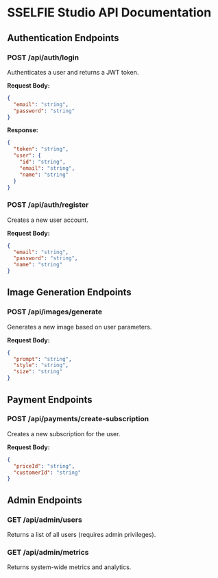 # SSELFIE Studio API Documentation

## Authentication Endpoints
### POST /api/auth/login
Authenticates a user and returns a JWT token.

**Request Body:**
```json
{
  "email": "string",
  "password": "string"
}
```

**Response:**
```json
{
  "token": "string",
  "user": {
    "id": "string",
    "email": "string",
    "name": "string"
  }
}
```

### POST /api/auth/register
Creates a new user account.

**Request Body:**
```json
{
  "email": "string",
  "password": "string",
  "name": "string"
}
```

## Image Generation Endpoints
### POST /api/images/generate
Generates a new image based on user parameters.

**Request Body:**
```json
{
  "prompt": "string",
  "style": "string",
  "size": "string"
}
```

## Payment Endpoints
### POST /api/payments/create-subscription
Creates a new subscription for the user.

**Request Body:**
```json
{
  "priceId": "string",
  "customerId": "string"
}
```

## Admin Endpoints
### GET /api/admin/users
Returns a list of all users (requires admin privileges).

### GET /api/admin/metrics
Returns system-wide metrics and analytics.